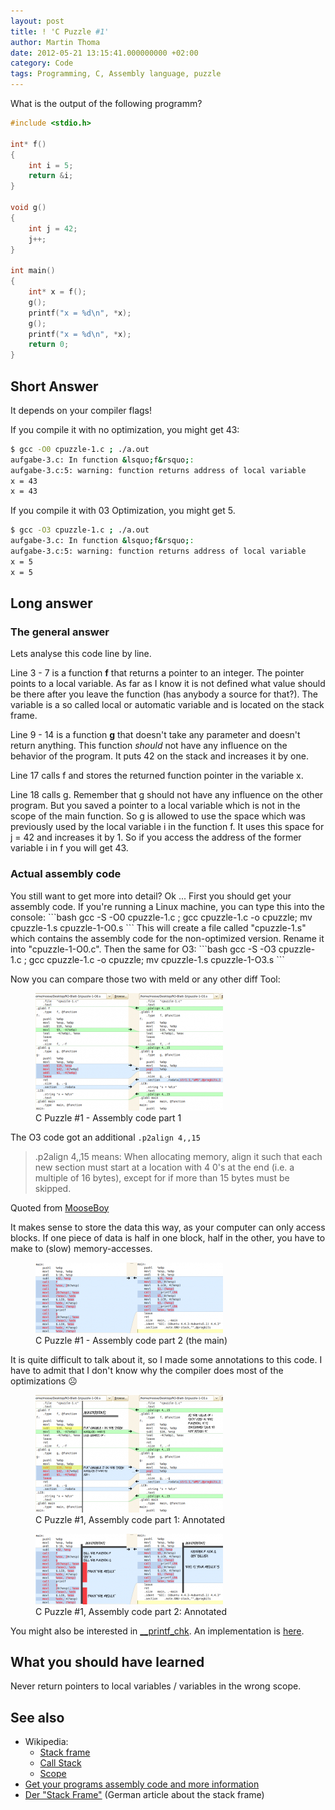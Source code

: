 ```yaml
---
layout: post
title: ! 'C Puzzle #1'
author: Martin Thoma
date: 2012-05-21 13:15:41.000000000 +02:00
category: Code
tags: Programming, C, Assembly language, puzzle
---
```

What is the output of the following programm?

```c
#include <stdio.h>

int* f()
{
    int i = 5;
    return &i;
}

void g()
{
    int j = 42;
    j++;
}

int main()
{
    int* x = f();
    g();
    printf("x = %d\n", *x);
    g();
    printf("x = %d\n", *x);
    return 0;
}
```

<h2>Short Answer</h2>
It depends on your compiler flags!

If you compile it with no optimization, you might get 43:
```bash
$ gcc -O0 cpuzzle-1.c ; ./a.out 
aufgabe-3.c: In function &lsquo;f&rsquo;:
aufgabe-3.c:5: warning: function returns address of local variable
x = 43
x = 43
```

If you compile it with 03 Optimization, you might get 5.
```bash
$ gcc -O3 cpuzzle-1.c ; ./a.out 
aufgabe-3.c: In function &lsquo;f&rsquo;:
aufgabe-3.c:5: warning: function returns address of local variable
x = 5
x = 5

```

<h2>Long answer</h2>
<h3>The general answer</h3>
Lets analyse this code line by line.

Line 3 - 7 is a function <strong>f</strong> that returns a pointer to an integer. The pointer points to a local variable. As far as I know it is not defined what value should be there after you leave the function (has anybody a source for that?). 
The variable is a so called local or automatic variable and is located on the stack frame.

Line 9 - 14 is a function <strong>g</strong> that doesn't take any parameter and doesn't return anything. This function <em>should</em> not have any influence on the behavior of the program. It puts 42 on the stack and increases it by one.

Line 17 calls f and stores the returned function pointer in the variable x.

Line 18 calls g. Remember that g should not have any influence on the other program. But you saved a pointer to a local variable which is not in the scope of the main function. So g is allowed to use the space which was previously used by the local variable i in the function f. It uses this space for j = 42 and increases it by 1. So if you access the address of the former variable i in f you will get 43.

<h3>Actual assembly code</h3>
You still want to get more into detail? Ok ...
First you should get your assembly code. If you're running a Linux machine, you can type this into the console:
```bash
gcc -S -O0 cpuzzle-1.c ; gcc cpuzzle-1.c -o cpuzzle; mv cpuzzle-1.s cpuzzle-1-O0.s
```
This will create a file called "cpuzzle-1.s" which contains the assembly code for the non-optimized version. Rename it into "cpuzzle-1-O0.c". Then the same for O3:
```bash
gcc -S -O3 cpuzzle-1.c ; gcc cpuzzle-1.c -o cpuzzle; mv cpuzzle-1.s cpuzzle-1-O3.s
```

Now you can compare those two with meld or any other diff Tool:
<figure class="aligncenter">
            <a href="../images/2012/05/c-puzzle-1.1-meld-300x188.png"><img src="../images/2012/05/c-puzzle-1.1-meld-300x188.png" alt="C Puzzle #1 - Assembly code part 1" style="max-width:300px;max-height:188px" class="size-medium wp-image-24851"/></a>
            <figcaption class="text-center">C Puzzle #1 - Assembly code part 1</figcaption>
        </figure>
The O3 code got an additional <code>.p2align 4,,15</code>


<blockquote>.p2align 4,,15 means:
When allocating memory, align it such that each new section must start at a location with 4 0's at the end (i.e. a multiple of 16 bytes), except for if more than 15 bytes must be skipped.</blockquote>
<span class="quote-source">Quoted from <a href="http://answers.yahoo.com/question/index?qid=20100414222831AAxKaHs">MooseBoy</a></span>

It makes sense to store the data this way, as your computer can only access blocks. If one piece of data is half in one block, half in the other, you have to make to (slow) memory-accesses.

<figure class="aligncenter">
            <a href="../images/2012/05/c-puzzle-1.2-meld-300x113.png"><img src="../images/2012/05/c-puzzle-1.2-meld-300x113.png" alt="C Puzzle #1 - Assembly code part 2 (the main)" style="max-width:300px;max-height:113px" class="size-medium wp-image-24881"/></a>
            <figcaption class="text-center">C Puzzle #1 - Assembly code part 2 (the main)</figcaption>
        </figure>

It is quite difficult to talk about it, so I made some annotations to this code. I have to admit that I don't know why the compiler does most of the optimizations ☹
<figure class="aligncenter">
            <a href="../images/2012/05/c-puzzle-1.1-meld-annotated-300x188.png"><img src="../images/2012/05/c-puzzle-1.1-meld-annotated-300x188.png" alt="C Puzzle #1, Assembly code part 1: Annotated" style="max-width:300px;max-height:188px" class="size-medium wp-image-24941"/></a>
            <figcaption class="text-center">C Puzzle #1, Assembly code part 1: Annotated</figcaption>
        </figure>

<figure class="aligncenter">
            <a href="../images/2012/05/c-puzzle-1.2-meld-annotated-300x113.png"><img src="../images/2012/05/c-puzzle-1.2-meld-annotated-300x113.png" alt="C Puzzle #1, Assembly code part 2: Annotated" style="max-width:300px;max-height:113px" class="size-medium wp-image-24951"/></a>
            <figcaption class="text-center">C Puzzle #1, Assembly code part 2: Annotated</figcaption>
        </figure>

You might also be interested in <a href="http://refspecs.linuxbase.org/LSB_4.0.0/LSB-Core-generic/LSB-Core-generic/libc---printf-chk-1.html">__printf_chk</a>. An implementation is <a href="http://www.ic.unicamp.br/~islene/2s2008-mo806/libc/debug/printf_chk.c">here</a>.

<h2>What you should have learned</h2>
Never return pointers to local variables / variables in the wrong scope.

<h2>See also</h2>
<ul>
  <li>Wikipedia:
    <ul>
    <li><a href="http://en.wikipedia.org/wiki/Stack_frame#Structure">Stack frame</a></li>
    <li><a href="http://en.wikipedia.org/wiki/Call_stack">Call Stack</a></li>
    <li><a href="http://en.wikipedia.org/wiki/Scope_(computer_science)">Scope</a></li>
    </ul>
  </li>
  <li><a href="../get-your-programs-assembly-code-and-more-information/" title="Get your programs assembly code and more information">Get your programs assembly code and more information</a></li>
  <li><a href="http://www.a-m-i.de/tips/stack/stack.php">Der "Stack Frame"</a> (German article about the stack frame)</li>
</ul>
